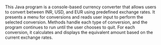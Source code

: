 This Java program is a console-based currency converter that allows users to convert between INR, USD, and EUR using predefined exchange rates. It presents a menu for conversions and reads user input to perform the selected conversion. Methods handle each type of conversion, and the program continues to run until the user chooses to quit. For each conversion, it calculates and displays the equivalent amount based on the current exchange rates.

